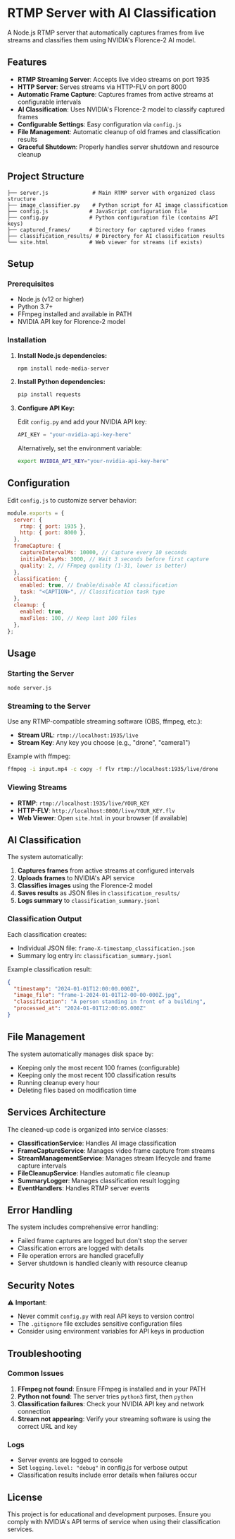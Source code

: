 # RTMP Server with AI Classification

A Node.js RTMP server that automatically captures frames from live streams and classifies them using NVIDIA's Florence-2 AI model.

## Features

- **RTMP Streaming Server**: Accepts live video streams on port 1935
- **HTTP Server**: Serves streams via HTTP-FLV on port 8000
- **Automatic Frame Capture**: Captures frames from active streams at configurable intervals
- **AI Classification**: Uses NVIDIA's Florence-2 model to classify captured frames
- **Configurable Settings**: Easy configuration via `config.js`
- **File Management**: Automatic cleanup of old frames and classification results
- **Graceful Shutdown**: Properly handles server shutdown and resource cleanup

## Project Structure

```
├── server.js              # Main RTMP server with organized class structure
├── image_classifier.py    # Python script for AI image classification
├── config.js             # JavaScript configuration file
├── config.py             # Python configuration file (contains API keys)
├── captured_frames/      # Directory for captured video frames
├── classification_results/ # Directory for AI classification results
└── site.html             # Web viewer for streams (if exists)
```

## Setup

### Prerequisites

- Node.js (v12 or higher)
- Python 3.7+
- FFmpeg installed and available in PATH
- NVIDIA API key for Florence-2 model

### Installation

1. **Install Node.js dependencies:**

   ```bash
   npm install node-media-server
   ```

2. **Install Python dependencies:**

   ```bash
   pip install requests
   ```

3. **Configure API Key:**

   Edit `config.py` and add your NVIDIA API key:

   ```python
   API_KEY = "your-nvidia-api-key-here"
   ```

   Alternatively, set the environment variable:

   ```bash
   export NVIDIA_API_KEY="your-nvidia-api-key-here"
   ```

## Configuration

Edit `config.js` to customize server behavior:

```javascript
module.exports = {
  server: {
    rtmp: { port: 1935 },
    http: { port: 8000 },
  },
  frameCapture: {
    captureIntervalMs: 10000, // Capture every 10 seconds
    initialDelayMs: 3000, // Wait 3 seconds before first capture
    quality: 2, // FFmpeg quality (1-31, lower is better)
  },
  classification: {
    enabled: true, // Enable/disable AI classification
    task: "<CAPTION>", // Classification task type
  },
  cleanup: {
    enabled: true,
    maxFiles: 100, // Keep last 100 files
  },
};
```

## Usage

### Starting the Server

```bash
node server.js
```

### Streaming to the Server

Use any RTMP-compatible streaming software (OBS, ffmpeg, etc.):

- **Stream URL**: `rtmp://localhost:1935/live`
- **Stream Key**: Any key you choose (e.g., "drone", "camera1")

Example with ffmpeg:

```bash
ffmpeg -i input.mp4 -c copy -f flv rtmp://localhost:1935/live/drone
```

### Viewing Streams

- **RTMP**: `rtmp://localhost:1935/live/YOUR_KEY`
- **HTTP-FLV**: `http://localhost:8000/live/YOUR_KEY.flv`
- **Web Viewer**: Open `site.html` in your browser (if available)

## AI Classification

The system automatically:

1. **Captures frames** from active streams at configured intervals
2. **Uploads frames** to NVIDIA's API service
3. **Classifies images** using the Florence-2 model
4. **Saves results** as JSON files in `classification_results/`
5. **Logs summary** to `classification_summary.jsonl`

### Classification Output

Each classification creates:

- Individual JSON file: `frame-X-timestamp_classification.json`
- Summary log entry in: `classification_summary.jsonl`

Example classification result:

```json
{
  "timestamp": "2024-01-01T12:00:00.000Z",
  "image_file": "frame-1-2024-01-01T12-00-00-000Z.jpg",
  "classification": "A person standing in front of a building",
  "processed_at": "2024-01-01T12:00:05.000Z"
}
```

## File Management

The system automatically manages disk space by:

- Keeping only the most recent 100 frames (configurable)
- Keeping only the most recent 100 classification results
- Running cleanup every hour
- Deleting files based on modification time

## Services Architecture

The cleaned-up code is organized into service classes:

- **ClassificationService**: Handles AI image classification
- **FrameCaptureService**: Manages video frame capture from streams
- **StreamManagementService**: Manages stream lifecycle and frame capture intervals
- **FileCleanupService**: Handles automatic file cleanup
- **SummaryLogger**: Manages classification result logging
- **EventHandlers**: Handles RTMP server events

## Error Handling

The system includes comprehensive error handling:

- Failed frame captures are logged but don't stop the server
- Classification errors are logged with details
- File operation errors are handled gracefully
- Server shutdown is handled cleanly with resource cleanup

## Security Notes

⚠️ **Important**:

- Never commit `config.py` with real API keys to version control
- The `.gitignore` file excludes sensitive configuration files
- Consider using environment variables for API keys in production

## Troubleshooting

### Common Issues

1. **FFmpeg not found**: Ensure FFmpeg is installed and in your PATH
2. **Python not found**: The server tries `python3` first, then `python`
3. **Classification failures**: Check your NVIDIA API key and network connection
4. **Stream not appearing**: Verify your streaming software is using the correct URL and key

### Logs

- Server events are logged to console
- Set `logging.level: "debug"` in config.js for verbose output
- Classification results include error details when failures occur

## License

This project is for educational and development purposes. Ensure you comply with NVIDIA's API terms of service when using their classification services.
